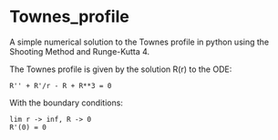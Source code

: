 Townes_profile
==============

A simple numerical solution to the Townes profile in python using the 
Shooting Method and Runge-Kutta 4.

The Townes profile is given by the solution R(r) to the ODE:

    R'' + R'/r - R + R**3 = 0

With the boundary conditions:

    lim r -> inf, R -> 0
    R'(0) = 0
